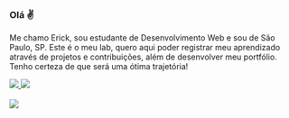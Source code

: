 ### Olá ✌️

Me chamo Erick, sou estudante de Desenvolvimento Web e sou de São Paulo, SP. Este é o meu lab, quero aqui poder registrar meu aprendizado através de projetos e contribuições, além de desenvolver meu portfólio. Tenho certeza de que será uma ótima trajetória!

<div>
  <a href="https://www.linkedin.com/in/erickalmeida86/" target="_blank">
    <img src="https://img.shields.io/badge/LinkedIn-0077B5?style=for-the-badge&logo=linkedin&logoColor=white">
  </a>
  <a href="https://www.instagram.com/erickalmeida86/" target="_blank">
    <img src="https://img.shields.io/badge/Instagram-E4405F?style=for-the-badge&logo=instagram&logoColor=white">
  </a>
</div>
<br>
<div>
  <a href="https://github.com/otonalmeidas">
  <img src="https://github-readme-stats.vercel.app/api/top-langs/?username=erickalmeida86&layout=compact&langs_count=7&theme=dark"/>
</div>
